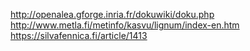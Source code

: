 http://openalea.gforge.inria.fr/dokuwiki/doku.php
http://www.metla.fi/metinfo/kasvu/lignum/index-en.htm
https://silvafennica.fi/article/1413